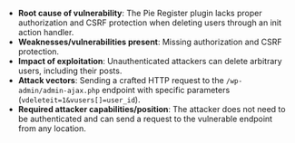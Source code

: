 - **Root cause of vulnerability**: The Pie Register plugin lacks proper authorization and CSRF protection when deleting users through an init action handler.
- **Weaknesses/vulnerabilities present**: Missing authorization and CSRF protection.
- **Impact of exploitation**: Unauthenticated attackers can delete arbitrary users, including their posts.
- **Attack vectors**: Sending a crafted HTTP request to the `/wp-admin/admin-ajax.php` endpoint with specific parameters (`vdeleteit=1&vusers[]=user_id`).
- **Required attacker capabilities/position**: The attacker does not need to be authenticated and can send a request to the vulnerable endpoint from any location.